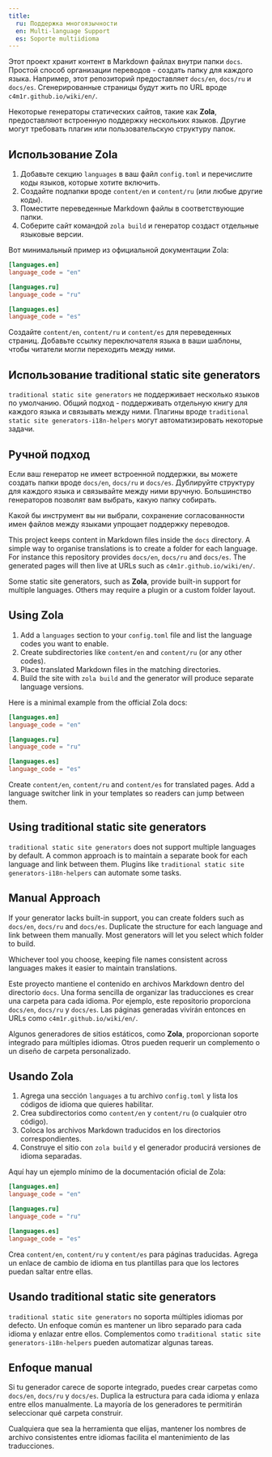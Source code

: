 ```yaml
---
title:
  ru: Поддержка многоязычности
  en: Multi-language Support
  es: Soporte multiidioma
---
```


<!-- LANG: ru -->
Этот проект хранит контент в Markdown файлах внутри папки `docs`. Простой способ организации переводов - создать папку для каждого языка. Например, этот репозиторий предоставляет `docs/en`, `docs/ru` и `docs/es`. Сгенерированные страницы будут жить по URL вроде `c4m1r.github.io/wiki/en/`.

Некоторые генераторы статических сайтов, такие как **Zola**, предоставляют встроенную поддержку нескольких языков. Другие могут требовать плагин или пользовательскую структуру папок.

## Использование Zola

1. Добавьте секцию `languages` в ваш файл `config.toml` и перечислите коды языков, которые хотите включить.
2. Создайте подпапки вроде `content/en` и `content/ru` (или любые другие коды).
3. Поместите переведенные Markdown файлы в соответствующие папки.
4. Соберите сайт командой `zola build` и генератор создаст отдельные языковые версии.

Вот минимальный пример из официальной документации Zola:

```toml
[languages.en]
language_code = "en"

[languages.ru]
language_code = "ru"

[languages.es]
language_code = "es"
```

Создайте `content/en`, `content/ru` и `content/es` для переведенных страниц. Добавьте ссылку переключателя языка в ваши шаблоны, чтобы читатели могли переходить между ними.

## Использование traditional static site generators

`traditional static site generators` не поддерживает несколько языков по умолчанию. Общий подход - поддерживать отдельную книгу для каждого языка и связывать между ними. Плагины вроде `traditional static site generators-i18n-helpers` могут автоматизировать некоторые задачи.

## Ручной подход

Если ваш генератор не имеет встроенной поддержки, вы можете создать папки вроде `docs/en`, `docs/ru` и `docs/es`. Дублируйте структуру для каждого языка и связывайте между ними вручную. Большинство генераторов позволят вам выбрать, какую папку собирать.

Какой бы инструмент вы ни выбрали, сохранение согласованности имен файлов между языками упрощает поддержку переводов.
<!-- END_LANG -->

<!-- LANG: en -->
This project keeps content in Markdown files inside the `docs` directory. A simple way to organise translations is to create a folder for each language. For instance this repository provides `docs/en`, `docs/ru` and `docs/es`. The generated pages will then live at URLs such as `c4m1r.github.io/wiki/en/`.

Some static site generators, such as **Zola**, provide built-in support for multiple languages. Others may require a plugin or a custom folder layout.

## Using Zola

1. Add a `languages` section to your `config.toml` file and list the language codes you want to enable.
2. Create subdirectories like `content/en` and `content/ru` (or any other codes).
3. Place translated Markdown files in the matching directories.
4. Build the site with `zola build` and the generator will produce separate language versions.

Here is a minimal example from the official Zola docs:

```toml
[languages.en]
language_code = "en"

[languages.ru]
language_code = "ru"

[languages.es]
language_code = "es"
```

Create `content/en`, `content/ru` and `content/es` for translated pages. Add a language switcher link in your templates so readers can jump between them.

## Using traditional static site generators

`traditional static site generators` does not support multiple languages by default. A common approach is to maintain a separate book for each language and link between them. Plugins like `traditional static site generators-i18n-helpers` can automate some tasks.

## Manual Approach

If your generator lacks built-in support, you can create folders such as `docs/en`, `docs/ru` and `docs/es`. Duplicate the structure for each language and link between them manually. Most generators will let you select which folder to build.

Whichever tool you choose, keeping file names consistent across languages makes it easier to maintain translations.
<!-- END_LANG -->

<!-- LANG: es -->
Este proyecto mantiene el contenido en archivos Markdown dentro del directorio `docs`. Una forma sencilla de organizar las traducciones es crear una carpeta para cada idioma. Por ejemplo, este repositorio proporciona `docs/en`, `docs/ru` y `docs/es`. Las páginas generadas vivirán entonces en URLs como `c4m1r.github.io/wiki/en/`.

Algunos generadores de sitios estáticos, como **Zola**, proporcionan soporte integrado para múltiples idiomas. Otros pueden requerir un complemento o un diseño de carpeta personalizado.

## Usando Zola

1. Agrega una sección `languages` a tu archivo `config.toml` y lista los códigos de idioma que quieres habilitar.
2. Crea subdirectorios como `content/en` y `content/ru` (o cualquier otro código).
3. Coloca los archivos Markdown traducidos en los directorios correspondientes.
4. Construye el sitio con `zola build` y el generador producirá versiones de idioma separadas.

Aquí hay un ejemplo mínimo de la documentación oficial de Zola:

```toml
[languages.en]
language_code = "en"

[languages.ru]
language_code = "ru"

[languages.es]
language_code = "es"
```

Crea `content/en`, `content/ru` y `content/es` para páginas traducidas. Agrega un enlace de cambio de idioma en tus plantillas para que los lectores puedan saltar entre ellas.

## Usando traditional static site generators

`traditional static site generators` no soporta múltiples idiomas por defecto. Un enfoque común es mantener un libro separado para cada idioma y enlazar entre ellos. Complementos como `traditional static site generators-i18n-helpers` pueden automatizar algunas tareas.

## Enfoque manual

Si tu generador carece de soporte integrado, puedes crear carpetas como `docs/en`, `docs/ru` y `docs/es`. Duplica la estructura para cada idioma y enlaza entre ellos manualmente. La mayoría de los generadores te permitirán seleccionar qué carpeta construir.

Cualquiera que sea la herramienta que elijas, mantener los nombres de archivo consistentes entre idiomas facilita el mantenimiento de las traducciones.
<!-- END_LANG -->
